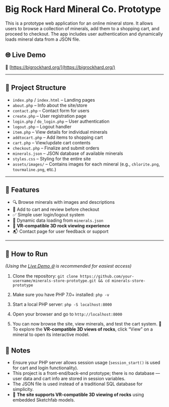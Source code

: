 # Big Rock Hard Mineral Co. Prototype

This is a prototype web application for an online mineral store. It allows users to browse a collection of minerals, add them to a shopping cart, and proceed to checkout. The app includes user authentication and dynamically loads mineral data from a JSON file.

## 🌐 Live Demo
🔗 [https://bigrockhard.org/](https://bigrockhard.org/)

---

## 📁 Project Structure

- `index.php` / `index.html` – Landing pages
- `about.php` – Info about the site/store
- `contact.php` – Contact form for users
- `create.php` – User registration page
- `login.php` / `do_login.php` – User authentication
- `logout.php` – Logout handler
- `item.php` – View details for individual minerals
- `addtocart.php` – Add items to shopping cart
- `cart.php` – View/update cart contents
- `checkout.php` – Finalize and submit orders
- `minerals.json` – JSON database of available minerals
- `styles.css` – Styling for the entire site
- `assets/images/` – Contains images for each mineral (e.g., `chlorite.png`, `tourmaline.png`, etc.)

---

## 🔧 Features

- 🔍 Browse minerals with images and descriptions
- 🛒 Add to cart and review before checkout
- ✅ Simple user login/logout system
- 📄 Dynamic data loading from `minerals.json`
- 🥽 **VR-compatible 3D rock viewing experience**
- 📬 Contact page for user feedback or support
---

## 🧪 How to Run  
*(Using the [Live Demo 🌐](https://bigrockhard.org/) is recommended for easiest access)*

1. Clone the repository:
   `git clone https://github.com/your-username/minerals-store-prototype.git && cd minerals-store-prototype`

2. Make sure you have PHP 7.0+ installed:
   `php -v`

3. Start a local PHP server:
   `php -S localhost:8000`

4. Open your browser and go to `http://localhost:8000`

5. You can now browse the site, view minerals, and test the cart system. 🛒 To explore the **VR-compatible 3D views of rocks**, click “View” on a mineral to open its interactive model.

## 📌 Notes
- Ensure your PHP server allows session usage (`session_start()` is used for cart and login functionality).
- This project is a front-end/back-end prototype; there is no database — user data and cart info are stored in session variables.
- The JSON file is used instead of a traditional SQL database for simplicity.
- 🥽 **The site supports VR-compatible 3D viewing of rocks** using embedded Sketchfab models.
